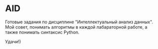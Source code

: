 # AID

Готовые задания по дисциплине "Интеллектуальный анализ данных". Мой совет, понимать алгоритмы в каждой лабараторной работе, а также понимать синтаксис Python.

Удачи!)

